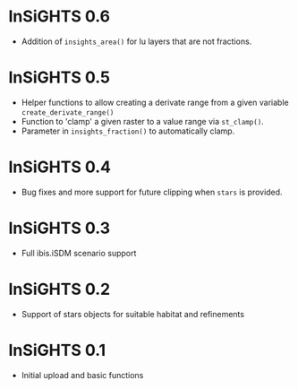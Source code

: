 # InSiGHTS 0.6

* Addition of `insights_area()` for lu layers that are not fractions.

# InSiGHTS 0.5

* Helper functions to allow creating a derivate range from a given variable `create_derivate_range()`
* Function to 'clamp' a given raster to a value range via `st_clamp()`.
* Parameter in `insights_fraction()` to automatically clamp.

# InSiGHTS 0.4

* Bug fixes and more support for future clipping when `stars` is provided.

# InSiGHTS 0.3

* Full ibis.iSDM scenario support

# InSiGHTS 0.2

* Support of stars objects for suitable habitat and refinements

# InSiGHTS 0.1

* Initial upload and basic functions
